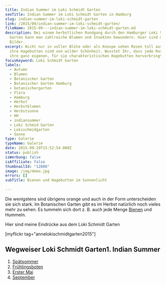 ```yaml
---
title: Indian Summer im Loki Schmidt Garten
seoTitle: Indian Summer im Loki Schmidt Garten in Hamburg
slug: indian-summer-im-loki-schmidt-garten
link: /2015/09/indian-summer-im-loki-schmidt-garten/
fileName: 2015-09---indian-summer-im-loki-schmidt-garten.md
description: Bei einem herbstlichen Rundgang durch den Hamburger Loki Schmidt
  Garten kann man zahlreiche Blumen und Insekten bewundern. Hier sind meine
  Bilder.
excerpt: Nicht nur in voller Blüte oder als Knospe sehen Rosen toll aus. Auch
  ihre Hagebutten sind von wilder Schönheit. Wusstet Ihr, dass jede Rosensorte
  ihre ganz eigenen, für sie charakteristischen Hagebutten hervorbringt?
focusKeyword: Loki Schmidt Garten
labels:
  - Autumn
  - Blumen
  - Botanischer Garten
  - Botanischer Garten Hamburg
  - botanischergarten
  - Flora
  - Hamburg
  - Herbst
  - Herbstblumen
  - Herbstsonne
  - HH
  - indiansummer
  - Loki Schmid Garten
  - Lokischmidgarten
  - Sonne
type: Galerie
typeName: Galerie
date: 2015-09-29T15:52:54.000Z
status: publish
isWerbung: false
isAffiliate: false
thumbnailId: "12886"
image: /img/demo.jpg
errors: []
subTitle: Bienen und Hagebutten im Sonnenlicht
  
---
```


Die wenigstens sind übrigens orange und auch in der Form unterscheiden sie sich
stark. Im Botanischen Garten gibt es im Herbst natürlich noch vieles mehr zu
sehen. Es tummeln sich dort z. B. auch jede Menge
[Bienen](/2014/10/honig-das-ist-jetzt-aber-wirklich-ubertrieben-oder/) und
Hummeln.

Hier sind meine Eindrücke aus dem Loki Schmidt Garten

[myflickr tag="annelokischmidtgarten2015"]

## Wegweiser Loki Schmidt Garten1. Indian Summer

1.  [Spätsommer](/2016/08/spaetsommer-loki-schmidt-garten/)
1.  [Frühlingsboten](/2017/03/fruehlingsboten-im-hamburger-loki-schmidt-garten/)
1.  [Erster Mai](/2018/05/erster-mai-gegensaetze/)
1.  [September](/2019/09/september-im-loki-schmidt-garten/)

  